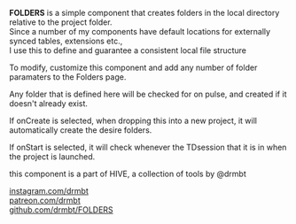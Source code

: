 **FOLDERS** is a simple component that creates folders in the local directory
relative to the project folder.  
Since a number of my components have default locations for externally synced tables, 
extensions etc.,  
I use this to  define and guarantee a consistent local file structure

To modify, customize this component and add any number of folder paramaters to 
the Folders page. 

Any folder that is defined here will be checked for on pulse, and created if it 
doesn't already exist.  

If onCreate is selected, when dropping this into a new project, it will 
automatically create the desire folders.

If onStart is selected, it will check whenever the TDsession that it is in when 
the project is launched.

this component is a part of HIVE, a collection of tools by @drmbt

[instagram.com/drmbt](instagram.com/drmbt)  
[patreon.com/drmbt](patreon.com/drmbt)  
[github.com/drmbt/FOLDERS](github.com/drmbt/FOLDERS)
